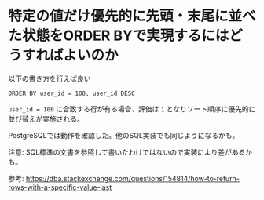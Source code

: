 # 特定の値だけ優先的に先頭・末尾に並べた状態をORDER BYで実現するにはどうすればよいのか

以下の書き方を行えば良い

```
ORDER BY user_id = 100, user_id DESC
```

`user_id = 100` に合致する行が有る場合、評価は `1` となりソート順序に優先的に並び替えが実施される。

PostgreSQLでは動作を確認した。他のSQL実装でも同じようになるかも。

注意: SQL標準の文書を参照して書いたわけではないので実装により差があるかも。

参考: https://dba.stackexchange.com/questions/154814/how-to-return-rows-with-a-specific-value-last
